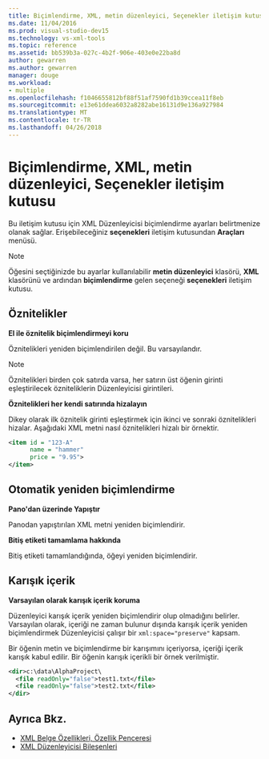 ```yaml
---
title: Biçimlendirme, XML, metin düzenleyici, Seçenekler iletişim kutusu
ms.date: 11/04/2016
ms.prod: visual-studio-dev15
ms.technology: vs-xml-tools
ms.topic: reference
ms.assetid: bb539b3a-027c-4b2f-906e-403e0e22ba8d
author: gewarren
ms.author: gewarren
manager: douge
ms.workload:
- multiple
ms.openlocfilehash: f1046655812bf88f51af7590fd1b39ccea11f8eb
ms.sourcegitcommit: e13e61ddea6032a8282abe16131d9e136a927984
ms.translationtype: MT
ms.contentlocale: tr-TR
ms.lasthandoff: 04/26/2018
---
```

# <a name="formatting-xml-text-editor-options-dialog-box"></a>Biçimlendirme, XML, metin düzenleyici, Seçenekler iletişim kutusu

Bu iletişim kutusu için XML Düzenleyicisi biçimlendirme ayarları belirtmenize olanak sağlar. Erişebileceğiniz **seçenekleri** iletişim kutusundan **Araçları** menüsü.

> [!NOTE]
> Öğesini seçtiğinizde bu ayarlar kullanılabilir **metin düzenleyici** klasörü, **XML** klasörünü ve ardından **biçimlendirme** gelen seçeneği **seçenekleri** iletişim kutusu.

## <a name="attributes"></a>Öznitelikler
 **El ile öznitelik biçimlendirmeyi koru**

 Öznitelikleri yeniden biçimlendirilen değil. Bu varsayılandır.

> [!NOTE]
> Öznitelikleri birden çok satırda varsa, her satırın üst öğenin girinti eşleştirilecek özniteliklerin Düzenleyicisi girintileri.

 **Öznitelikleri her kendi satırında hizalayın**

 Dikey olarak ilk öznitelik girinti eşleştirmek için ikinci ve sonraki öznitelikleri hizalar. Aşağıdaki XML metni nasıl öznitelikleri hizalı bir örnektir.

```xml
<item id = "123-A"
      name = "hammer"
      price = "9.95">
</item>
```

## <a name="auto-reformat"></a>Otomatik yeniden biçimlendirme
 **Pano'dan üzerinde Yapıştır**

 Panodan yapıştırılan XML metni yeniden biçimlendirir.

 **Bitiş etiketi tamamlama hakkında**

 Bitiş etiketi tamamlandığında, öğeyi yeniden biçimlendirir.

## <a name="mixed-content"></a>Karışık içerik
 **Varsayılan olarak karışık içerik koruma**

 Düzenleyici karışık içerik yeniden biçimlendirir olup olmadığını belirler. Varsayılan olarak, içeriği ne zaman bulunur dışında karışık içerik yeniden biçimlendirmek Düzenleyicisi çalışır bir `xml:space="preserve"` kapsam.

 Bir öğenin metin ve biçimlendirme bir karışımını içeriyorsa, içeriği içerik karışık kabul edilir. Bir öğenin karışık içerikli bir örnek verilmiştir.

```xml
<dir>c:\data\AlphaProject\
  <file readOnly="false">test1.txt</file>
  <file readOnly="false">test2.txt</file>
</dir>
```

## <a name="see-also"></a>Ayrıca Bkz.

- [XML Belge Özellikleri, Özellik Penceresi](../xml-tools/xml-document-properties-properties-window.md)
- [XML Düzenleyicisi Bileşenleri](../xml-tools/xml-editor-components.md)